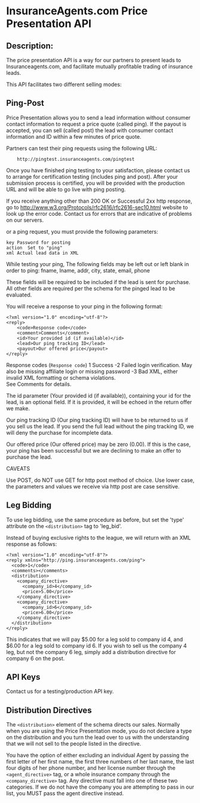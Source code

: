 InsuranceAgents.com Price Presentation API
=================================

Description:
-----------

The price presentation API is a way for our partners to present leads to Insuranceagents.com, and facilitate mutually profitable trading of insurance leads.

This API facilitates two different selling modes:

Ping-Post
---------

Price Presentation	allows you to send a lead information without consumer contact information to request a price quote (called ping). If the payout is accepted,  you can sell (called  post) the lead with consumer contact information and ID within a few minutes of price quote.

Partners can test their ping requests using the following URL: 

		http://pingtest.insuranceagents.com/pingtest

 Once you have finished ping testing to your satisfaction, please contact us to arrange for certification testing (includes ping and post).  After your submission process is certified, you will be provided with the production URL and will be able to go live with ping posting.

If you receive anything other than 200 OK or Successful 2xx http response, go to 
		http://www.w3.org/Protocols/rfc2616/rfc2616-sec10.html 
website to look up the error code.  Contact us for errors that are indicative of problems on our servers.

or a ping request, you must provide the following parameters:

    key	Password for posting 
    action	Set to "ping" 
    xml	Actual lead data in XML

While testing your ping, The following fields may be left out or left blank in order to ping:
fname, lname, addr, city, state, email, phone

These fields will be required to be included if the lead is sent for purchase.  All other fields are required per the schema for the pinged lead to be evaluated.

You will receive a response to your ping in the following format:

    <?xml version="1.0" encoding="utf-8"?>
    <reply>
    	<code>Response code</code>
    	<comment>Comments</comment>
    	<id>Your provided id (if available)</id>
    	<lead>Our ping tracking ID</lead>
    	<payout>Our offered price</payout>
    </reply>

Response codes (<code>Response code</code>)
    1   Success 
    -2  Failed login verification.  May also be missing affiliate login or missing password
    -3  Bad XML, either invalid XML formatting or schema violations.  
    See <comment>Comments</comment> for details.

The id parameter (<id>Your provided id (if available)</id>), containing your id for the lead, is an optional field.  If it is provided, it will be echoed in the return offer we make.

Our ping tracking ID (<lead>Our ping tracking ID</lead>) will have to be returned to us if you sell us the lead.  If you send the full lead without the ping tracking ID, we will deny the purchase for incomplete data.

Our offered price (<payout>Our offered price</payout>) may be zero (0.00).  If this is the case, your ping has been successful but we are declining to make an offer to purchase the lead.

CAVEATS

Use POST, do NOT use GET for http post method of choice. 
Use lower case, the parameters and values we receive via http post are case sensitive.

Leg Bidding
-----------

To use leg bidding, use the same procedure as before, but set the 'type' attribute on the `<distribution>` tag to 'leg\_bid'.
  
Instead of buying exclusive rights to the league, we will return with an XML response as follows:

    <?xml version="1.0" encoding="utf-8"?>
    <reply xmlns="http://ping.insuranceagents.com/ping">
      <code>1</code>
      <comments></comments>
      <distribution>
        <company_directive>
          <company_id>4</company_id>
          <price>5.00</price>
        </company_directive>
        <company_directive>
          <company_id>6</company_id>
          <price>6.00</price>
        </company_directive>
      </distribution>
    </reply>
    
This indicates that we will pay $5.00 for a leg sold to company id 4, and $6.00 for a leg sold to company id 6. If you wish to sell us the company 4 leg, but not the company 6 leg, simply add a distribution directive for company 6 on the post.

API Keys
--------

Contact us for a testing/production API key.

Distribution Directives
-----------------------

The `<distribution>` element of the schema directs our sales. Normally when you are using the Price Presentation mode, you do not declare a type on the distribution and you turn the lead over to us with the understanding that we will not sell to the people listed in the directive.

You have the option of either excluding an individual Agent by passing the first letter of her first name, the first three numbers of her last name, the last four digits of her phone number, and her license number through the `<agent_directive>` tag, or a whole insurance company through the `<company_directive>` tag. Any directive must fall into one of these two categories. If we do not have the company you are attempting to pass in our list, you MUST pass the agent directive instead.